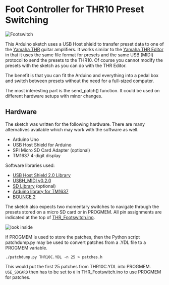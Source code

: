 # Foot Controller for THR10 Preset Switching

![Footswitch](http://4.bp.blogspot.com/-ORFZnIm6-m8/Vj5bSURNuII/AAAAAAAAB0Y/4Z3q43ectlU/s320/thr_footswitch.jpg)

This Arduino sketch uses a USB Host shield to transfer preset data to
one of the [Yamaha THR](http://www.yamaha.com/thr/) guitar amplifiers.
It works similar to the
[Yamaha THR Editor](https://www.youtube.com/watch?v=avRvgELWrFE)
in that it uses the same file format for presets and the same USB (MIDI)
protocol to send the presets to the THR10. Of course you cannot modify
the presets with the sketch as you can do with the THR Editor.

The benefit is that you can fit the Arduino and everything into a pedal
box and switch between presets without the need for a full-sized computer.

The most interesting part is the send_patch() function. It could be used
on different hardware setups with minor changes.

## Hardware

The sketch was written for the following hardware. There are many
alternatives available which may work with the software as well.

- Arduino Uno
- USB Host Shield for Arduino
- SPI Micro SD Card Adapter (optional)
- TM1637 4-digit display

Software libraries used:

- [USB Host Shield 2.0 Library](https://github.com/felis/USB_Host_Shield_2.0)
- [USBH_MIDI v0.2.0](https://github.com/YuuichiAkagawa/USBH_MIDI)
- [SD Library](https://www.arduino.cc/en/Reference/SD) (optional)
- [Arduino library for TM1637](https://github.com/avishorp/TM1637)
- [BOUNCE 2](https://github.com/thomasfredericks/Bounce2)

The sketch also expects two momentary switches to navigate through the
presets stored on a micro SD card or in PROGMEM. All pin assignments
are indicated at the top of [THR_Footswitch.ino](THR_Footswitch.ino).

![look inside](http://3.bp.blogspot.com/-nTNeHTxPMKk/Vk3_KwQ5m5I/AAAAAAAAB2s/Q4MVQ6Qm1v0/s320/footswitch_inside.jpg)

If PROGMEM is used to store the patches, then the Python script patchdump.py
may be used to convert patches from a .YDL file to a PROGMEM variable.

`./patchdump.py THR10C.YDL -n 25 > patches.h`

This would put the first 25 patches from THR10C.YDL into
PROGMEM. `USE_SDCARD` then has to be set to `0` in THR_Footswitch.ino to
use PROGMEM for patches.
